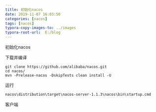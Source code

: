 ```yaml
---
title: 初始化nacos
date: 2019-11-07 16:03:50
categories: [nacos]
tags: [nacos]
typora-copy-images-to: ../images
typora-root-url:  E:/blog
---
```


初始化nacos

<!--more-->

下载并编译

```shell
git clone https://github.com/alibaba/nacos.git
cd nacos/
mvn -Prelease-nacos -DskipTests clean install -U
```

运行

```cmd
nacos\distribution\target\nacos-server-1.1.3\nacos\bin\startup.cmd
```

客户端